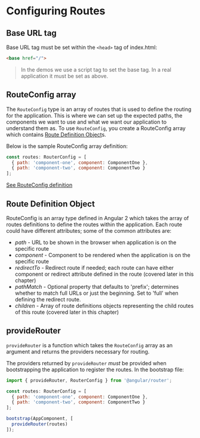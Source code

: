 # Configuring Routes #

## Base URL tag ##

Base URL tag must be set within the `<head>` tag of index.html:

```html
<base href="/">
```

> In the demos we use a script tag to set the base tag. In a real application it must be set as above.

## RouteConfig array ##

The `RouteConfig` type is an array of routes that is used to define the routing for the application. This is where we can set up the expected paths, the components we want to use and what we want our application to understand them as. To use `RouteConfig`, you create a RouteConfig array which contains [Route Definition Object](#route-definition-object)s.

Below is the sample RouteConfig array definition:

```javascript
const routes: RouterConfig = [
  { path: 'component-one', component: ComponentOne },
  { path: 'component-two', component: ComponentTwo }
];
```

[See RouteConfig definition](https://angular.io/docs/ts/latest/api/router/index/RouterConfig-type-alias.html)

## Route Definition Object ##

RouteConfig is an array type defined in Angular 2 which takes the array of routes definitions to define the routes within the application. Each route could have different attributes; some of the common attributes are:

* _path_ - URL to be shown in the browser when application is on the specific route
* _component_ - Component to be rendered when the application is on the specific route
* _redirectTo_ - Redirect route if needed; each route can have either component or redirect attribute defined in the route (covered later in this chapter)
* _pathMatch_ - Optional property that defaults to 'prefix'; determines whether to match full URLs or just the beginning. Set to 'full' when defining the redirect route.
* _children_ - Array of route definitions objects representing the child routes of this route (covered later in this chapter)

## provideRouter ##

`provideRouter` is a function which takes the `RouteConfig` array as an argument and returns the providers necessary for routing.

The providers returned by `provideRouter` *must* be provided when bootstrapping the application to register the routes. In the bootstrap file:

```javascript
import { provideRouter, RouterConfig } from '@angular/router';

const routes: RouterConfig = [
  { path: 'component-one', component: ComponentOne },
  { path: 'component-two', component: ComponentTwo }
];

bootstrap(AppComponent, [
  provideRouter(routes)
]);
```

